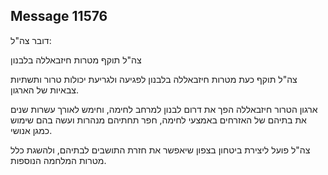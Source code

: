 ## Message 11576

דובר צה"ל: 

צה"ל תוקף מטרות חיזבאללה בלבנון

צה"ל תוקף כעת מטרות חיזבאללה בלבנון לפגיעה ולגריעת יכולות טרור ותשתיות צבאיות של הארגון. 

ארגון הטרור חיזבאללה הפך את דרום לבנון למרחב לחימה, וחימש לאורך עשרות שנים את בתיהם של האזרחים באמצעי לחימה, חפר תחתיהם מנהרות ועשה בהם שימוש כמגן אנושי. 

צה"ל פועל ליצירת ביטחון בצפון שיאפשר את חזרת התושבים לבתיהם, ולהשגת כלל מטרות המלחמה הנוספות.


